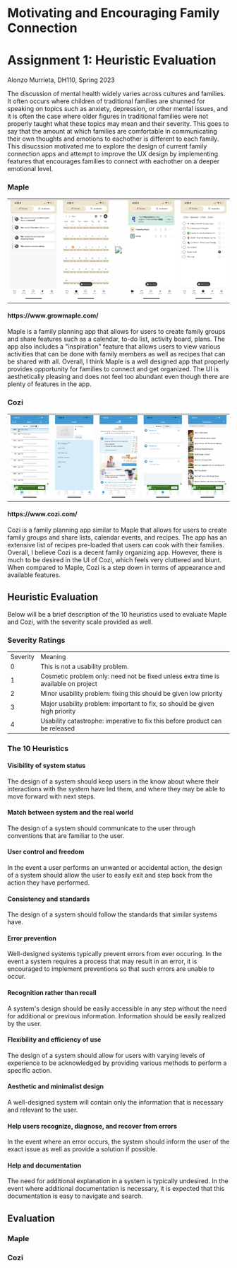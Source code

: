 # Motivating and Encouraging Family Connection

# Assignment 1: Heuristic Evaluation

Alonzo Murrieta, DH110, Spring 2023

The discussion of mental health widely varies across cultures and families.
It often occurs where children of traditional families are shunned for speaking on topics such
as anxiety, depression, or other mental issues, and it is often the case where older figures in traditional families
were not properly taught what these topics may mean and their severity. This goes to say that the amount
at which families are comfortable in communicating their own thoughts and emotions to eachother is different to each family.
This disucssion motivated me to explore the design of current family connection apps and attempt to improve
the UX design by implementing features that encourages families to connect with eachother on a deeper emotional level.

<h3> Maple </h3>
<table>
  <tr>
    <td> <img src="../../Media/A01/MapleActivity.PNG"> </td>
    <td> <img src="../../Media/A01/MapleAllEvents.PNG"> </td>
    <td> <img src="../../Media/A01/MapleInspiration.PNG"> </td>
    <td> <img src="../../Media/A01/MaplePlans.PNG"> </td>
    <td> <img src="../../Media/A01/MapleToDos.PNG"> </td>
  </tr>
</table>
<h4> https://www.growmaple.com/ </h4>
Maple is a family planning app that allows for users to create family groups and share features such as a calendar, to-do list, activity board, plans. The app also includes a "inspiration" feature that allows users to view various activities that can be done with family members as well as recipes that can be shared with all. 
Overall, I think Maple is a well designed app that properly provides opportunity for families to connect and get organized. The UI is aesthetically pleasing and does not feel too abundant even though there are plenty of features in the app.

<h3> Cozi </h3>
<table>
  <tr>
    <td> <img src="../../Media/A01/CoziCalendar.PNG"> </td>
    <td> <img src="../../Media/A01/CoziFamily.PNG"> </td>
    <td> <img src="../../Media/A01/CoziHome.PNG"> </td>
    <td> <img src="../../Media/A01/CoziLists.PNG"> </td>
    <td> <img src="../../Media/A01/CoziRecipes.PNG"> </td>
  </tr>
</table>
<h4> https://www.cozi.com/ </h4>
Cozi is a family planning app similar to Maple that allows for users to create family groups and share lists, calendar events, and recipes. The app has an extensive list of recipes pre-loaded that users can cook with their families.
Overall, I believe Cozi is a decent family organizing app. However, there is much to be desired in the UI of Cozi, which feels very cluttered and blunt. When compared to Maple, Cozi is a step down in terms of appearance and available features.

<h2> Heuristic Evaluation </h2>

Below will be a brief description of the 10 heuristics used to evaluate Maple and Cozi, with the severity scale provided as well.

<h3> Severity Ratings </h3>
<table>
  <tr>
    <td> Severity </td>
    <td> Meaning </td>
  </tr>
  <tr>
    <td> 0 </td>
    <td> This is not a usability problem. </td>
  </tr>
  <tr>
    <td> 1 </td>
    <td> Cosmetic problem only: need not be fixed unless extra time is available on project </td>
  </tr>
  <tr>
    <td> 2 </td>
    <td> Minor usability problem: fixing this should be given low priority </td>
  </tr>
  <tr>
    <td> 3 </td>
    <td> Major usability problem: important to fix, so should be given high priority </td>
  </tr>
  <tr>
    <td> 4 </td>
    <td> Usability catastrophe: imperative to fix this before product can be released </td>
  </tr>
</table>

<h3> The 10 Heuristics </h3>

<h4> Visibility of system status </h4>
The design of a system should keep users in the know about where their interactions with the system have led them, and where they may be able to move forward with next steps.

<h4> Match between system and the real world </h4>
The design of a system should communicate to the user through conventions that are familiar to the user. 

<h4> User control and freedom </h4>
In the event a user performs an unwanted or accidental action, the design of a system should allow the user to easily exit and step back from the action they have performed.

<h4> Consistency and standards </h4>
The design of a system should follow the standards that similar systems have.

<h4> Error prevention </h4>
Well-designed systems typically prevent errors from ever occuring. In the event a system requires a process that may result in an error, it is encouraged to implement preventions so that such errors are unable to occur.

<h4> Recognition rather than recall </h4>
A system's design should be easily accessible in any step without the need for additional or previous information. Information should be easily realized by the user.

<h4> Flexibility and efficiency of use </h4>
The design of a system should allow for users with varying levels of experience to be acknowledged by providing various methods to perform a specific action.

<h4> Aesthetic and minimalist design </h4>
A well-designed system will contain only the information that is necessary and relevant to the user. 

<h4> Help users recognize, diagnose, and recover from errors </h4>
In the event where an error occurs, the system should inform the user of the exact issue as well as provide a solution if possible.

<h4> Help and documentation </h4>
The need for additional explanation in a system is typically undesired. In the event where additional documentation is necessary, it is expected that this documentation is easy to navigate and search.

<h2> Evaluation </h2> 

<h3> Maple </h3>



<h3> Cozi </h3>
